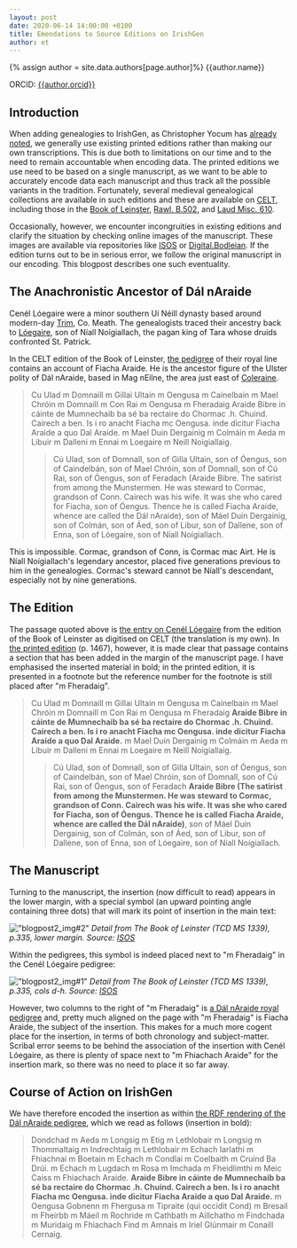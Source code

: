 ```yaml
---
layout: post
date: 2020-06-14 14:00:00 +0100
title: Emendations to Source Editions on IrishGen
author: et
---
```


{% assign author = site.data.authors[page.author]%}
{{author.name}}

ORCID: <a href="https://orcid.org/{{ author.orcid }}" title="{{author.name}}">{{author.orcid}}</a>

## Introduction
When adding genealogies to IrishGen, as Christopher Yocum has [already noted](https://cyocum.github.io/2020/06/07/Human-Curation-and-Digital-Datasets.html), we generally use existing printed editions rather than making our own transcriptions. This is due both to limitations on our time and to the need to remain accountable when encoding data. The printed editions we use need to be based on a single manuscript, as we want to be able to accurately encode data each manuscript and thus track all the possible variants in the tradition. Fortunately, several medieval genealogical collections are available in such editions and these are available on [CELT](https://celt.ucc.ie/), including those in the [Book of Leinster](https://celt.ucc.ie//published/G800011F/index.html), [Rawl. B.502](https://celt.ucc.ie//published/G105003/index.html), and [Laud Misc. 610](https://celt.ucc.ie//published/G105005/index.html).

Occasionally, however, we encounter incongruities in existing editions and clarify the situation by checking online images of the manuscript. These images are available via repositories like [ISOS](https://www.isos.dias.ie) or [Digital.Bodleian](https://digital.bodleian.ox.ac.uk/). If the edition turns out to be in serious error, we follow the original manuscript in our encoding. This blogpost describes one such eventuality.

## The Anachronistic Ancestor of Dál nAraide
Cenél Lóegaire were a minor southern Uí Néill dynasty based around modern-day [Trim](https://www.logainm.ie/1416699.aspx ), Co. Meath. The genealogists traced their ancestry back to [Lóegaire](https://doi.org/10.1093/ref:odnb/15872), son of Níall Noígiallach, the pagan king of Tara whose druids confronted St. Patrick.

In the CELT edition of the Book of Leinster, [the pedigree](https://celt.ucc.ie//published/G800011F/index.html) of their royal line contains an account of Fiacha Araide. He is the ancestor figure of the Ulster polity of Dál nAraide, based in Mag nEilne, the area just east of [Coleraine](https://www.logainm.ie/1416661.aspx).

> Cu Ulad m Domnaill m Gillai Ultain m Oengusa m Cainelbain m Mael Chróin m Domnaill m Con Rai m Oengusa m Fheradaig Araide Bibre in cáinte de Mumnechaib ba sé ba rectaire do Chormac .h. Chuind. Cairech a ben. Is i ro anacht Fiacha mc Oengusa. inde dicitur Fiacha Araide a quo Dal Araide. m Mael Duin Dergainig m Colmáin m Aeda m Libuir m Dalleni m Ennai m Loegaire m Neill Noigiallaig.
> > Cú Ulad, son of Domnall, son of Gilla Ultain, son of Óengus, son of Caindelbán, son of Mael Chróin, son of Domnall, son of Cú Rai, son of Óengus, son of Feradach (Araide Bibre. The satirist from among the Munstermen. He was steward to Cormac, grandson of Conn. Cairech was his wife. It was she who cared for Fiacha, son of Óengus. Thence he is called Fiacha Araide, whence are called the Dál nAraide), son of Máel Duin Dergainig, son of Colmán, son of Áed, son of Libur, son of Dallene, son of Enna, son of Lóegaire, son of Níall Noígiallach.

This is impossible. Cormac, grandson of Conn, is Cormac mac Airt. He is Níall Noígiallach's legendary ancestor, placed five generations previous to him in the genealogies. Cormac's steward cannot be Níall's descendant, especially not by nine generations.

## The Edition
The passage quoted above is [the entry on Cenél Lóegaire](https://celt.ucc.ie//published/G800011F/index.html) from the edition of the Book of Leinster as digitised on CELT (the translation is my own). In [the printed edition](https://www.vanhamel.nl/codecs/Best,_et_al._1954-1983) (p. 1467), however, it is made clear that passage contains a section that has been added in the margin of the manuscript page. I have emphasised the inserted material in bold; in the printed edition, it is presented in a footnote but the reference number for the footnote is still placed after "m Fheradaig".

> Cu Ulad m Domnaill m Gillai Ultain m Oengusa m Cainelbain m Mael Chróin m Domnaill m Con Rai m Oengusa m Fheradaig **Araide Bibre in cáinte de Mumnechaib ba sé ba rectaire do Chormac .h. Chuind. Cairech a ben. Is i ro anacht Fiacha mc Oengusa. inde dicitur Fiacha Araide a quo Dal Araide.** m Mael Duin Dergainig m Colmáin m Aeda m Libuir m Dalleni m Ennai m Loegaire m Neill Noigiallaig.
> > Cú Ulad, son of Domnall, son of Gilla Ultain, son of Óengus, son of Caindelbán, son of Mael Chróin, son of Domnall, son of Cú Rai, son of Óengus, son of Feradach **Araide Bibre (The satirist from among the Munstermen. He was steward to Cormac, grandson of Conn. Cairech was his wife. It was she who cared for Fiacha, son of Óengus. Thence he is called Fiacha Araide, whence are called the Dál nAraide)**, son of Máel Duin Dergainig, son of Colmán, son of Áed, son of Libur, son of Dallene, son of Enna, son of Lóegaire, son of Níall Noígiallach.

## The Manuscript
Turning to the manuscript, the insertion (now difficult to read) appears in the lower margin, with a special symbol (an upward pointing angle containing three dots) that will mark its point of insertion in the main text:

!["blogpost2_img#2"](insertion_point.jpg)
*Detail from The Book of Leinster (TCD MS 1339), p.335, lower margin. Source: [ISOS](https://www.isos.dias.ie)*

Within the pedigrees, this symbol is indeed placed next to "m Fheradaig" in the Cenél Lóegaire pedigree:

!["blogpost2_img#1"](insertion_point.jpg)
*Detail from The Book of Leinster (TCD MS 1339), p.335, cols d-h. Source: [ISOS](https://www.isos.dias.ie)*

However, two columns to the right of "m Fheradaig" is [a Dál nAraide royal pedigree](https://celt.ucc.ie//published/G800011F/text063.html) and, pretty much aligned on the page with "m Fheradaig" is Fiacha Araide, the subject of the insertion. This makes for a much more cogent place for the insertion, in terms of both chronology and subject-matter. Scribal error seems to be behind the association of the insertion with Cenél Lóegaire, as there is plenty of space next to "m Fhiachach Araide" for the insertion mark, so there was no need to place it so far away.

## Course of Action on IrishGen

We have therefore encoded the insertion as within [the RDF rendering of the Dál nAraide pedigree](https://github.com/cyocum/irish-gen/blob/master/LL/dail_araide.trig), which we read as follows (insertion in bold):

> Dondchad m Aeda m Longsig m Etig m Lethlobair m Longsig m Thommaltaig m Indrechtaig m Lethlobair m Echach Iarlathi m Fhiachnai m Boetain m Echach m Condlai m Coelbaith m Cruind Ba Drúi. m Echach m Lugdach m Rosa m Imchada m Fheidlimthi m Meic Caiss m Fhiachach Araide. **Araide Bibre in cáinte de Mumnechaib ba sé ba rectaire do Chormac .h. Chuind. Cairech a ben. Is i ro anacht Fiacha mc Oengusa. inde dicitur Fiacha Araide a quo Dal Araide.** m Oengusa Gobnenn m Fhergusa m Tipraite (qui occidit Cond) m Bresail m Fheirbb m Máeil m Rochride m Cathbath m Aillchatho m Findchada m Muridaig m Fhiachach Find m Amnais m Iriel Glúnmair m Conaill Cernaig.
